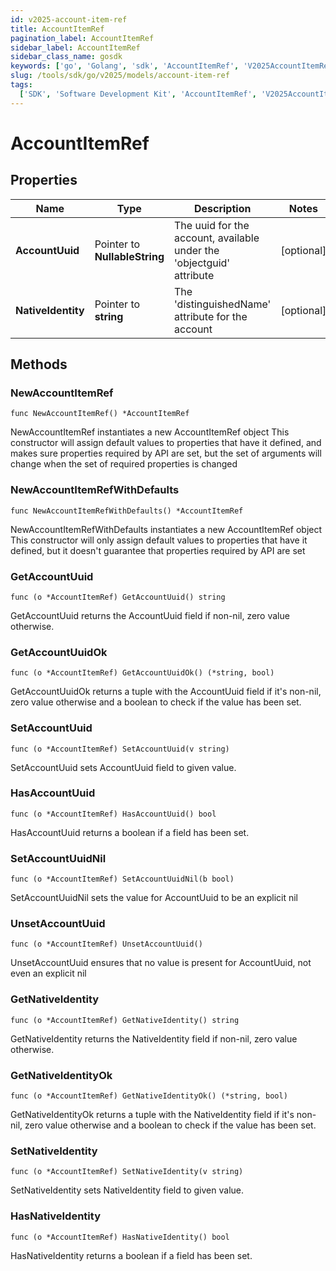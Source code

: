 ```yaml
---
id: v2025-account-item-ref
title: AccountItemRef
pagination_label: AccountItemRef
sidebar_label: AccountItemRef
sidebar_class_name: gosdk
keywords: ['go', 'Golang', 'sdk', 'AccountItemRef', 'V2025AccountItemRef']
slug: /tools/sdk/go/v2025/models/account-item-ref
tags:
  ['SDK', 'Software Development Kit', 'AccountItemRef', 'V2025AccountItemRef']
---
```


# AccountItemRef

## Properties

| Name | Type | Description | Notes |
| --- | --- | --- | --- |
| **AccountUuid** | Pointer to **NullableString** | The uuid for the account, available under the 'objectguid' attribute | [optional] |
| **NativeIdentity** | Pointer to **string** | The 'distinguishedName' attribute for the account | [optional] |

## Methods

### NewAccountItemRef

`func NewAccountItemRef() *AccountItemRef`

NewAccountItemRef instantiates a new AccountItemRef object This constructor will assign default values to properties that have it defined, and makes sure properties required by API are set, but the set of arguments will change when the set of required properties is changed

### NewAccountItemRefWithDefaults

`func NewAccountItemRefWithDefaults() *AccountItemRef`

NewAccountItemRefWithDefaults instantiates a new AccountItemRef object This constructor will only assign default values to properties that have it defined, but it doesn't guarantee that properties required by API are set

### GetAccountUuid

`func (o *AccountItemRef) GetAccountUuid() string`

GetAccountUuid returns the AccountUuid field if non-nil, zero value otherwise.

### GetAccountUuidOk

`func (o *AccountItemRef) GetAccountUuidOk() (*string, bool)`

GetAccountUuidOk returns a tuple with the AccountUuid field if it's non-nil, zero value otherwise and a boolean to check if the value has been set.

### SetAccountUuid

`func (o *AccountItemRef) SetAccountUuid(v string)`

SetAccountUuid sets AccountUuid field to given value.

### HasAccountUuid

`func (o *AccountItemRef) HasAccountUuid() bool`

HasAccountUuid returns a boolean if a field has been set.

### SetAccountUuidNil

`func (o *AccountItemRef) SetAccountUuidNil(b bool)`

SetAccountUuidNil sets the value for AccountUuid to be an explicit nil

### UnsetAccountUuid

`func (o *AccountItemRef) UnsetAccountUuid()`

UnsetAccountUuid ensures that no value is present for AccountUuid, not even an explicit nil

### GetNativeIdentity

`func (o *AccountItemRef) GetNativeIdentity() string`

GetNativeIdentity returns the NativeIdentity field if non-nil, zero value otherwise.

### GetNativeIdentityOk

`func (o *AccountItemRef) GetNativeIdentityOk() (*string, bool)`

GetNativeIdentityOk returns a tuple with the NativeIdentity field if it's non-nil, zero value otherwise and a boolean to check if the value has been set.

### SetNativeIdentity

`func (o *AccountItemRef) SetNativeIdentity(v string)`

SetNativeIdentity sets NativeIdentity field to given value.

### HasNativeIdentity

`func (o *AccountItemRef) HasNativeIdentity() bool`

HasNativeIdentity returns a boolean if a field has been set.
